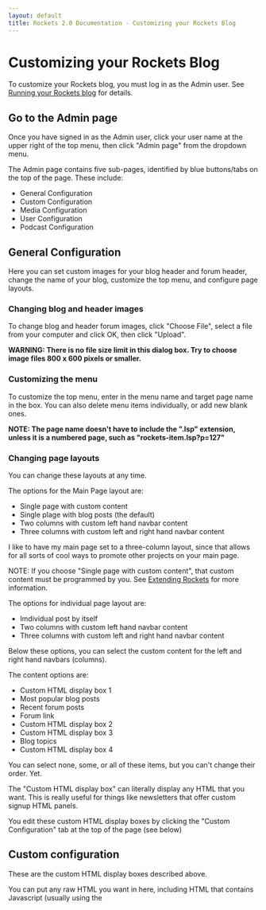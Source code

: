 ```yaml
---
layout: default
title: Rockets 2.0 Documentation - Customizing your Rockets Blog
---
```


# Customizing your Rockets Blog

To customize your Rockets blog, you must log in as the Admin user. See [Running your Rockets blog](running_rockets_blog) for details.

## Go to the Admin page

Once you have signed in as the Admin user, click your user name at the upper right of the top menu, then click "Admin page" from the dropdown menu.

The Admin page contains five sub-pages, identified by blue buttons/tabs on the top of the page. These include:

* General Configuration
* Custom Configuration
* Media Configuration
* User Configuration
* Podcast Configuration

## General Configuration

Here you can set custom images for your blog header and forum header, change the name of your blog, customize the top menu, and configure page layouts.

### Changing blog and header images

To change blog and header forum images, click "Choose File", select a file from your computer and click OK, then click "Upload".

**WARNING: There is no file size limit in this dialog box. Try to choose image files 800 x 600 pixels or smaller.**

### Customizing the menu

To customize the top menu, enter in the menu name and target page name in the box. You can also delete menu items individually, or add new blank ones.

**NOTE: The page name doesn't have to include the ".lsp" extension, unless it is a numbered page, such as "rockets-item.lsp?p=127"**

### Changing page layouts

You can change these layouts at any time.

The options for the Main Page layout are:

* Single page with custom content
* Single plage with blog posts (the default)
* Two columns with custom left hand navbar content
* Three columns with custom left and right hand navbar content

I like to have my main page set to a three-column layout, since that allows for all sorts of cool ways to promote other projects on your main page.

NOTE: If you choose "Single page with custom content", that custom content must be programmed by you. See [Extending Rockets](extending_rockets.md) for more information.

The options for individual page layout are:

* Imdividual post by itself
* Two columns with custom left hand navbar content
* Three columns with custom left and right hand navbar content

Below these options, you can select the custom content for the left and right hand navbars (columns).

The content options are:

* Custom HTML display box 1
* Most popular blog posts
* Recent forum posts
* Forum link
* Custom HTML display box 2
* Custom HTML display box 3
* Blog topics
* Custom HTML display box 4

You can select none, some, or all of these items, but you can't change their order. Yet.

The "Custom HTML display box" can literally display any HTML that you want. This is really useful for things like newsletters that offer custom signup HTML panels. 

You edit these custom HTML display boxes by clicking the "Custom Configuration" tab at the top of the page (see below)

## Custom configuration

These are the custom HTML display boxes described above.

You can put any raw HTML you want in here, including HTML that contains Javascript (usually using the <script> tag). However, any Javascript files referenced by a custom HTML snippet must actually exist somewhere on the web. This could include your own website, but you would need to manually upload them to your site and reference them by a valid URL.
  
Since these boxes can contain literally any HTML, you should be careful what you copy and paste into here, and make sure that only people you trust have access to the Admin account for your blog.

## Media configuration
  
This page contains all the images that you or your users have uploaded to your blog.  You can add new images, view images in full size by clicking on them, or delete images by clicking on the "Delete" button when the image is full-size.
  
## User configuration
  
This lists all registered users on your blog, and allows you to delete them if you want.
  
**NOTE: There is no confirmation on deleting users at the moment, so be careful. You cannot delete the Admin user, however.**
  
## Podcast configuration
  
This allows you to configure multiple podcasts on your site. You can configure the podcast name, description, email, image, and other tags that will be used when adding a new podcast post.
  
**NOTE: This section is experimental and may not work. Use with caution**.
